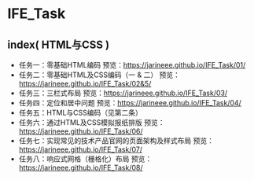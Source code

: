 ﻿# IFE_Task
## index( HTML与CSS )
- 任务一：零基础HTML编码 预览：https://jarineee.github.io/IFE_Task/01/
- 任务二：零基础HTML及CSS编码（一 & 二） 预览：https://jarineee.github.io/IFE_Task/02&5/
- 任务三：三栏式布局 预览：https://jarineee.github.io/IFE_Task/03/
- 任务四：定位和居中问题 预览：https://jarineee.github.io/IFE_Task/04/
- 任务五：HTML与CSS编码（见第二条）
- 任务六：通过HTML及CSS模拟报纸排版 预览： https://jarineee.github.io/IFE_Task/06/
- 任务七：实现常见的技术产品官网的页面架构及样式布局 预览：  https://jarineee.github.io/IFE_Task/07/
- 任务八：响应式网格（栅格化）布局 预览：https://jarineee.github.io/IFE_Task/08/
